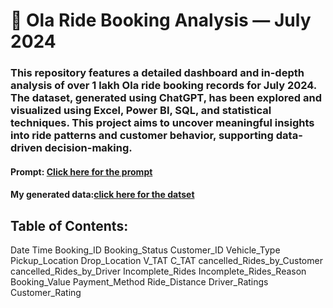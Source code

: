 # 🚖 Ola Ride Booking Analysis — July 2024
### This repository features a detailed dashboard and in-depth analysis of over 1 lakh Ola ride booking records for July 2024. The dataset, generated using ChatGPT, has been explored and visualized using Excel, Power BI, SQL, and statistical techniques. This project aims to uncover meaningful insights into ride patterns and customer behavior, supporting data-driven decision-making.
 #### **Prompt**: [Click here for the prompt](./prompt%20for%20generating%20data.pdf)
####  **My generated data**:[click here for the datset](./Ola%20Bookings-100000%2B-Raw%20data.xlsx)

## Table of Contents:
Date
Time
Booking_ID
Booking_Status
Customer_ID
Vehicle_Type
Pickup_Location
Drop_Location
V_TAT
C_TAT
cancelled_Rides_by_Customer
cancelled_Rides_by_Driver
Incomplete_Rides
Incomplete_Rides_Reason
Booking_Value
Payment_Method
Ride_Distance
Driver_Ratings
Customer_Rating

